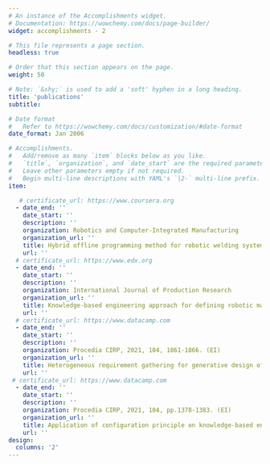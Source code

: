 ```yaml
---
# An instance of the Accomplishments widget.
# Documentation: https://wowchemy.com/docs/page-builder/
widget: accomplishments - 2

# This file represents a page section.
headless: true

# Order that this section appears on the page.
weight: 50

# Note: `&shy;` is used to add a 'soft' hyphen in a long heading.
title: 'publications'
subtitle:

# Date format
#   Refer to https://wowchemy.com/docs/customization/#date-format
date_format: Jan 2006

# Accomplishments.
#   Add/remove as many `item` blocks below as you like.
#   `title`, `organization`, and `date_start` are the required parameters.
#   Leave other parameters empty if not required.
#   Begin multi-line descriptions with YAML's `|2-` multi-line prefix.
item:

   # certificate_url: https://www.coursera.org
  - date_end: ''
    date_start: ''
    description: ''
    organization: Robotics and Computer-Integrated Manufacturing
    organization_url: ''
    title: Hybrid offline programming method for robotic welding systems
    url: ''
  # certificate_url: https://www.edx.org
  - date_end: ''
    date_start: ''
    description: ''
    organization: International Journal of Production Research
    organization_url: ''
    title: Knowledge-based engineering approach for defining robotic manufacturing system architectures
    url: ''
  # certificate_url: https://www.datacamp.com
  - date_end: ''
    date_start: ''
    description: ''
    organization: Procedia CIRP, 2021, 104, 1861-1866. (EI)
    organization_url: ''
    title: Heterogeneous requirement gathering for generative design of robotic manufacturing systems
    url: ''
 # certificate_url: https://www.datacamp.com
  - date_end: ''
    date_start: ''
    description: ''
    organization: Procedia CIRP, 2021, 104, pp.1378-1383. (EI)
    organization_url: ''
    title: Application of configuration principle on knowledge-based engineering for manufacturing system design
    url: ''
design:
  columns: '2'
---
```

